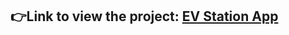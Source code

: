 ## 👉Link to view the project: [EV Station App](https://www.figma.com/design/R6R8ASV0kLzOYfGhqC3GXL/EV-Station-Mobile-App?node-id=0-1&t=tsNNrEN16o5xLUTD-1)
